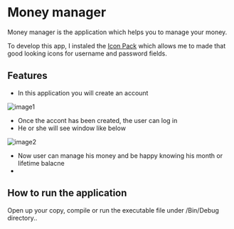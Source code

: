 # Money manager
Money manager is the application which helps you to manage your money.

To develop this app, I instaled the [Icon Pack](https://www.nuget.org/packages/MahApps.Metro.IconPacks.Material/) which allows me to made that good looking icons for username and password fields.

## Features
* In this application you will create an account

![image1](https://user-images.githubusercontent.com/58864931/81795091-025cbe00-950c-11ea-8fa4-656324ffa6d3.png)
* Once the accont has been created, the user can log in
* He or she will see window like below

![image2](https://user-images.githubusercontent.com/58864931/81795127-10124380-950c-11ea-9bc0-f55f2d046f2a.png)  
* Now user can manage his money and be happy knowing his month or lifetime balacne  
*   

## How to run the application
Open up your copy, compile or run the executable file under /Bin/Debug directory..